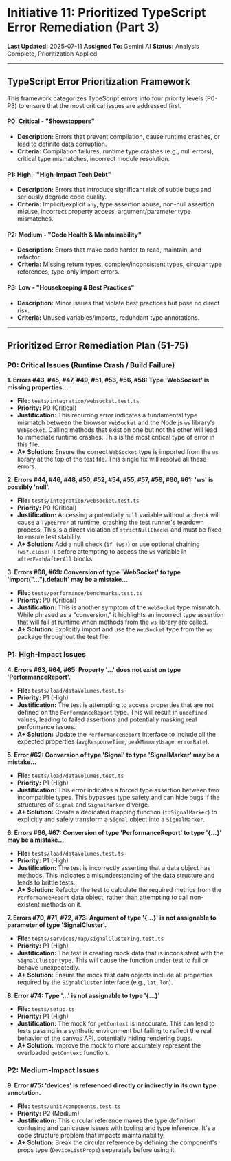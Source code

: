 # Initiative 11: Prioritized TypeScript Error Remediation (Part 3)

**Last Updated:** 2025-07-11
**Assigned To:** Gemini AI
**Status:** Analysis Complete, Prioritization Applied

---

## TypeScript Error Prioritization Framework

This framework categorizes TypeScript errors into four priority levels (P0-P3) to ensure that the most critical issues are addressed first.

#### **P0: Critical - "Showstoppers"**
*   **Description:** Errors that prevent compilation, cause runtime crashes, or lead to definite data corruption.
*   **Criteria:** Compilation failures, runtime type crashes (e.g., null errors), critical type mismatches, incorrect module resolution.

#### **P1: High - "High-Impact Tech Debt"**
*   **Description:** Errors that introduce significant risk of subtle bugs and seriously degrade code quality.
*   **Criteria:** Implicit/explicit `any`, type assertion abuse, non-null assertion misuse, incorrect property access, argument/parameter type mismatches.

#### **P2: Medium - "Code Health & Maintainability"**
*   **Description:** Errors that make code harder to read, maintain, and refactor.
*   **Criteria:** Missing return types, complex/inconsistent types, circular type references, type-only import errors.

#### **P3: Low - "Housekeeping & Best Practices"**
*   **Description:** Minor issues that violate best practices but pose no direct risk.
*   **Criteria:** Unused variables/imports, redundant type annotations.

---

## Prioritized Error Remediation Plan (51-75)

### P0: Critical Issues (Runtime Crash / Build Failure)

**1. Errors #43, #45, #47, #49, #51, #53, #56, #58: Type 'WebSocket' is missing properties...**
*   **File:** `tests/integration/websocket.test.ts`
*   **Priority:** P0 (Critical)
*   **Justification:** This recurring error indicates a fundamental type mismatch between the browser `WebSocket` and the Node.js `ws` library's `WebSocket`. Calling methods that exist on one but not the other will lead to immediate runtime crashes. This is the most critical type of error in this file.
*   **A+ Solution:** Ensure the correct `WebSocket` type is imported from the `ws` library at the top of the test file. This single fix will resolve all these errors.

**2. Errors #44, #46, #48, #50, #52, #54, #55, #57, #59, #60, #61: 'ws' is possibly 'null'.**
*   **File:** `tests/integration/websocket.test.ts`
*   **Priority:** P0 (Critical)
*   **Justification:** Accessing a potentially `null` variable without a check will cause a `TypeError` at runtime, crashing the test runner's teardown process. This is a direct violation of `strictNullChecks` and must be fixed to ensure test stability.
*   **A+ Solution:** Add a null check (`if (ws)`) or use optional chaining (`ws?.close()`) before attempting to access the `ws` variable in `afterEach`/`afterAll` blocks.

**3. Errors #68, #69: Conversion of type 'WebSocket' to type 'import("...").default' may be a mistake...**
*   **File:** `tests/performance/benchmarks.test.ts`
*   **Priority:** P0 (Critical)
*   **Justification:** This is another symptom of the `WebSocket` type mismatch. While phrased as a "conversion," it highlights an incorrect type assertion that will fail at runtime when methods from the `ws` library are called.
*   **A+ Solution:** Explicitly import and use the `WebSocket` type from the `ws` package throughout the test file.

### P1: High-Impact Issues

**4. Errors #63, #64, #65: Property '...' does not exist on type 'PerformanceReport'.**
*   **File:** `tests/load/dataVolumes.test.ts`
*   **Priority:** P1 (High)
*   **Justification:** The test is attempting to access properties that are not defined on the `PerformanceReport` type. This will result in `undefined` values, leading to failed assertions and potentially masking real performance issues.
*   **A+ Solution:** Update the `PerformanceReport` interface to include all the expected properties (`avgResponseTime`, `peakMemoryUsage`, `errorRate`).

**5. Error #62: Conversion of type 'Signal' to type 'SignalMarker' may be a mistake...**
*   **File:** `tests/load/dataVolumes.test.ts`
*   **Priority:** P1 (High)
*   **Justification:** This error indicates a forced type assertion between two incompatible types. This bypasses type safety and can hide bugs if the structures of `Signal` and `SignalMarker` diverge.
*   **A+ Solution:** Create a dedicated mapping function (`toSignalMarker`) to explicitly and safely transform a `Signal` object into a `SignalMarker`.

**6. Errors #66, #67: Conversion of type 'PerformanceReport' to type '{...}' may be a mistake...**
*   **File:** `tests/load/dataVolumes.test.ts`
*   **Priority:** P1 (High)
*   **Justification:** The test is incorrectly asserting that a data object has methods. This indicates a misunderstanding of the data structure and leads to brittle tests.
*   **A+ Solution:** Refactor the test to calculate the required metrics from the `PerformanceReport` data object, rather than attempting to call non-existent methods on it.

**7. Errors #70, #71, #72, #73: Argument of type '{...}' is not assignable to parameter of type 'SignalCluster'.**
*   **File:** `tests/services/map/signalClustering.test.ts`
*   **Priority:** P1 (High)
*   **Justification:** The test is creating mock data that is inconsistent with the `SignalCluster` type. This will cause the function under test to fail or behave unexpectedly.
*   **A+ Solution:** Ensure the mock test data objects include all properties required by the `SignalCluster` interface (e.g., `lat`, `lon`).

**8. Error #74: Type '...' is not assignable to type '{...}'**
*   **File:** `tests/setup.ts`
*   **Priority:** P1 (High)
*   **Justification:** The mock for `getContext` is inaccurate. This can lead to tests passing in a synthetic environment but failing to reflect the real behavior of the canvas API, potentially hiding rendering bugs.
*   **A+ Solution:** Improve the mock to more accurately represent the overloaded `getContext` function.

### P2: Medium-Impact Issues

**9. Error #75: 'devices' is referenced directly or indirectly in its own type annotation.**
*   **File:** `tests/unit/components.test.ts`
*   **Priority:** P2 (Medium)
*   **Justification:** This circular reference makes the type definition confusing and can cause issues with tooling and type inference. It's a code structure problem that impacts maintainability.
*   **A+ Solution:** Break the circular reference by defining the component's props type (`DeviceListProps`) separately before using it.
